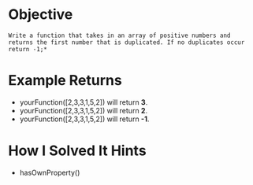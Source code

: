 # Objective
    Write a function that takes in an array of positive numbers and returns the first number that is duplicated. If no duplicates occur return -1;* 


# Example Returns
* yourFunction([2,3,3,1,5,2]) will return **3**.
* yourFunction([2,3,3,1,5,2]) will return **2**.
* yourFunction([2,3,3,1,5,2]) will return **-1**.


# How I Solved It Hints
* hasOwnProperty()
